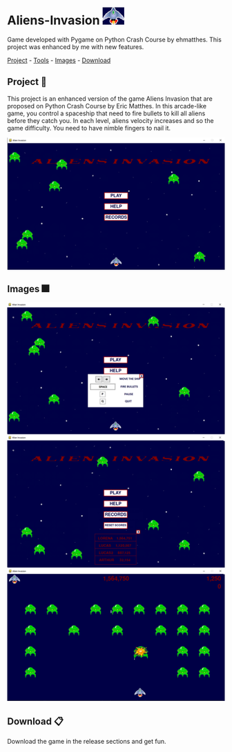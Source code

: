 # Aliens-Invasion <img src="https://github.com/LucasMoraesMarques/repos_assets/blob/main/ship.ico" width="50px">
Game developed with Pygame on Python Crash Course by ehmatthes. This project was enhanced by me with new features.

[Project](https://github.com/LucasMoraesMarques/NumCalcTools/new/master?readme=1#project) - 
[Tools](https://github.com/LucasMoraesMarques/NumCalcTools/new/master?readme=1#tools) - 
[Images](https://github.com/LucasMoraesMarques/NumCalcTools/new/master?readme=1#examples) - 
[Download](https://github.com/LucasMoraesMarques/NumCalcTools/new/master?readme=1#download) 


## Project :file_folder:
This project is an enhanced version of the game Aliens Invasion that are proposed on Python Crash Course by Eric Matthes. In this arcade-like game, you control
a spaceship that need to fire bullets to kill all aliens before they catch you. In each level, aliens velocity increases and so the game difficulty. You need to 
have nimble fingers to nail it.

<p align='center'>
<img src="https://github.com/LucasMoraesMarques/repos_assets/blob/main/aliens_home.png" width='600px'>
</p>

## Images :fireworks:

<p align='center'>
<img src="https://github.com/LucasMoraesMarques/repos_assets/blob/main/aliens_help.png" width='600px'>
<img src="https://github.com/LucasMoraesMarques/repos_assets/blob/main/aliens_records.png" width='600px'>
<img src="https://github.com/LucasMoraesMarques/repos_assets/blob/main/aliens_gameplay.png" width='600px'>
</p>

## Download :clipboard:
Download the game in the release sections and get fun.

